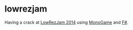 # lowrezjam

Having a crack at [LowRezJam 2014](http://jams.gamejolt.io/lowrezjam2014) using [MonoGame](http://www.monogame.net/) and [F#](http://fsharp.org/).
